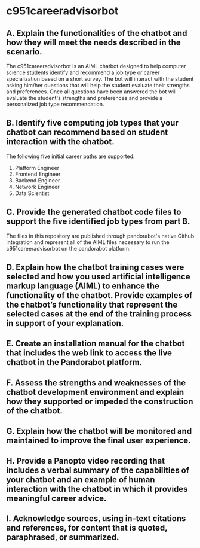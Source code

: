 # c951careeradvisorbot

## A. Explain the functionalities of the chatbot and how they will meet the needs described in the scenario.

The c951careeradvisorbot is an AIML chatbot designed to help computer science students identify and recommend a job type or career specialization based on a short survey.  The bot will interact with the student asking him/her questions that will help the student evaluate their strengths and preferences.  Once all questions have been answered the bot will evaluate the student's strengths and preferences and provide a personalized job type recommendation.

## B. Identify five computing job types that your chatbot can recommend based on student interaction with the chatbot.

The following five initial career paths are supported:
1. Platform Engineer
2. Frontend Engineer
3. Backend Engineer
4. Network Engineer
5. Data Scientist

## C. Provide the generated chatbot code files to support the five identified job types from part B.

The files in this repository are published through pandorabot's native Github integration and represent all of the AIML files necessary to run the c951careeradvisorbot on the pandorabot platform. 

## D. Explain how the chatbot training cases were selected and how you used artificial intelligence markup language (AIML) to enhance the functionality of the chatbot. Provide examples of the chatbot’s functionality that represent the selected cases at the end of the training process in support of your explanation.


## E. Create an installation manual for the chatbot that includes the web link to access the live chatbot in the Pandorabot platform.


## F. Assess the strengths and weaknesses of the chatbot development environment and explain how they supported or impeded the construction of the chatbot.

## G. Explain how the chatbot will be monitored and maintained to improve the final user experience.

## H. Provide a Panopto video recording that includes a verbal summary of the capabilities of your chatbot and an example of human interaction with the chatbot in which it provides meaningful career advice.

## I. Acknowledge sources, using in-text citations and references, for content that is quoted, paraphrased, or summarized.
